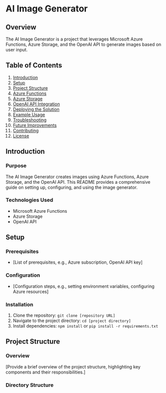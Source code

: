 # AI Image Generator

## Overview

The AI Image Generator is a project that leverages Microsoft Azure Functions, Azure Storage, and the OpenAI API to generate images based on user input.

## Table of Contents

1. [Introduction](#introduction)
2. [Setup](#setup)
3. [Project Structure](#project-structure)
4. [Azure Functions](#azure-functions)
5. [Azure Storage](#azure-storage)
6. [OpenAI API Integration](#openai-api-integration)
7. [Deploying the Solution](#deploying-the-solution)
8. [Example Usage](#example-usage)
9. [Troubleshooting](#troubleshooting)
10. [Future Improvements](#future-improvements)
11. [Contributing](#contributing)
12. [License](#license)

## Introduction

### Purpose

The AI Image Generator creates images using Azure Functions, Azure Storage, and the OpenAI API. This README provides a comprehensive guide on setting up, configuring, and using the image generator.

### Technologies Used

- Microsoft Azure Functions
- Azure Storage
- OpenAI API

## Setup

### Prerequisites

- [List of prerequisites, e.g., Azure subscription, OpenAI API key]

### Configuration

- [Configuration steps, e.g., setting environment variables, configuring Azure resources]

### Installation

1. Clone the repository: `git clone [repository URL]`
2. Navigate to the project directory: `cd [project directory]`
3. Install dependencies: `npm install` or `pip install -r requirements.txt`

## Project Structure

### Overview

[Provide a brief overview of the project structure, highlighting key components and their responsibilities.]

### Directory Structure

